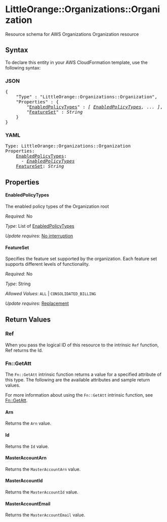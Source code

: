 # LittleOrange::Organizations::Organization

Resource schema for AWS Organizations Organization resource

## Syntax

To declare this entity in your AWS CloudFormation template, use the following syntax:

### JSON

<pre>
{
    "Type" : "LittleOrange::Organizations::Organization",
    "Properties" : {
        "<a href="#enabledpolicytypes" title="EnabledPolicyTypes">EnabledPolicyTypes</a>" : <i>[ <a href="enabledpolicytypes.md">EnabledPolicyTypes</a>, ... ]</i>,
        "<a href="#featureset" title="FeatureSet">FeatureSet</a>" : <i>String</i>
    }
}
</pre>

### YAML

<pre>
Type: LittleOrange::Organizations::Organization
Properties:
    <a href="#enabledpolicytypes" title="EnabledPolicyTypes">EnabledPolicyTypes</a>: <i>
      - <a href="enabledpolicytypes.md">EnabledPolicyTypes</a></i>
    <a href="#featureset" title="FeatureSet">FeatureSet</a>: <i>String</i>
</pre>

## Properties

#### EnabledPolicyTypes

The enabled policy types of the Organization root

_Required_: No

_Type_: List of <a href="enabledpolicytypes.md">EnabledPolicyTypes</a>

_Update requires_: [No interruption](https://docs.aws.amazon.com/AWSCloudFormation/latest/UserGuide/using-cfn-updating-stacks-update-behaviors.html#update-no-interrupt)

#### FeatureSet

Specifies the feature set supported by the organization. Each feature set supports different levels of functionality.

_Required_: No

_Type_: String

_Allowed Values_: <code>ALL</code> | <code>CONSOLIDATED_BILLING</code>

_Update requires_: [Replacement](https://docs.aws.amazon.com/AWSCloudFormation/latest/UserGuide/using-cfn-updating-stacks-update-behaviors.html#update-replacement)

## Return Values

### Ref

When you pass the logical ID of this resource to the intrinsic `Ref` function, Ref returns the Id.

### Fn::GetAtt

The `Fn::GetAtt` intrinsic function returns a value for a specified attribute of this type. The following are the available attributes and sample return values.

For more information about using the `Fn::GetAtt` intrinsic function, see [Fn::GetAtt](https://docs.aws.amazon.com/AWSCloudFormation/latest/UserGuide/intrinsic-function-reference-getatt.html).

#### Arn

Returns the <code>Arn</code> value.

#### Id

Returns the <code>Id</code> value.

#### MasterAccountArn

Returns the <code>MasterAccountArn</code> value.

#### MasterAccountId

Returns the <code>MasterAccountId</code> value.

#### MasterAccountEmail

Returns the <code>MasterAccountEmail</code> value.

